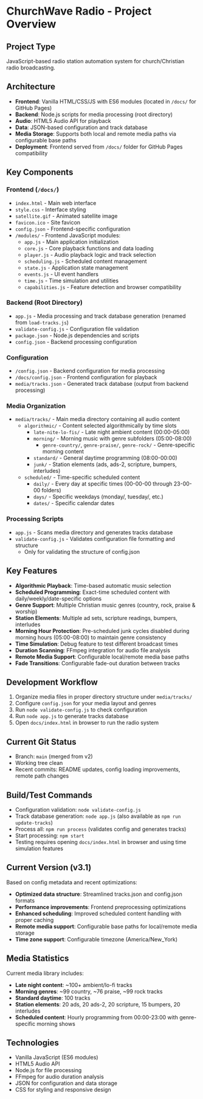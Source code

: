 # ChurchWave Radio - Project Overview

## Project Type
JavaScript-based radio station automation system for church/Christian radio broadcasting.

## Architecture
- **Frontend**: Vanilla HTML/CSS/JS with ES6 modules (located in `/docs/` for GitHub Pages)
- **Backend**: Node.js scripts for media processing (root directory)
- **Audio**: HTML5 Audio API for playback
- **Data**: JSON-based configuration and track database
- **Media Storage**: Supports both local and remote media paths via configurable base paths
- **Deployment**: Frontend served from `/docs/` folder for GitHub Pages compatibility

## Key Components

### Frontend (`/docs/`)
- `index.html` - Main web interface
- `style.css` - Interface styling  
- `satellite.gif` - Animated satellite image
- `favicon.ico` - Site favicon
- `config.json` - Frontend-specific configuration
- `/modules/` - Frontend JavaScript modules:
  - `app.js` - Main application initialization
  - `core.js` - Core playback functions and data loading
  - `player.js` - Audio playback logic and track selection
  - `scheduling.js` - Scheduled content management
  - `state.js` - Application state management
  - `events.js` - UI event handlers
  - `time.js` - Time simulation and utilities
  - `capabilities.js` - Feature detection and browser compatibility

### Backend (Root Directory)
- `app.js` - Media processing and track database generation (renamed from `load-tracks.js`)
- `validate-config.js` - Configuration file validation
- `package.json` - Node.js dependencies and scripts
- `config.json` - Backend processing configuration

### Configuration
- `/config.json` - Backend configuration for media processing
- `/docs/config.json` - Frontend configuration for playback
- `media/tracks.json` - Generated track database (output from backend processing)

### Media Organization
- `media/tracks/` - Main media directory containing all audio content
  - `algorithmic/` - Content selected algorithmically by time slots
    - `late-nite-lo-fis/` - Late night ambient content (00:00-05:00)
    - `morning/` - Morning music with genre subfolders (05:00-08:00)
      - `genre-country/`, `genre-praise/`, `genre-rock/` - Genre-specific morning content
    - `standard/` - General daytime programming (08:00-00:00)
    - `junk/` - Station elements (ads, ads-2, scripture, bumpers, interludes)
  - `scheduled/` - Time-specific scheduled content
    - `daily/` - Every day at specific times (00-00-00 through 23-00-00 folders)
    - `days/` - Specific weekdays (monday/, tuesday/, etc.)
    - `dates/` - Specific calendar dates

### Processing Scripts
- `app.js` - Scans media directory and generates tracks database
- `validate-config.js` - Validates configuration file formatting and structure
  - Only for validating the structure of config.json

## Key Features
- **Algorithmic Playback**: Time-based automatic music selection
- **Scheduled Programming**: Exact-time scheduled content with daily/weekly/date-specific options
- **Genre Support**: Multiple Christian music genres (country, rock, praise & worship)
- **Station Elements**: Multiple ad sets, scripture readings, bumpers, interludes
- **Morning Hour Protection**: Pre-scheduled junk cycles disabled during morning hours (05:00-08:00) to maintain genre consistency
- **Time Simulation**: Debug feature to test different broadcast times
- **Duration Scanning**: FFmpeg integration for audio file analysis
- **Remote Media Support**: Configurable local/remote media base paths
- **Fade Transitions**: Configurable fade-out duration between tracks

## Development Workflow
1. Organize media files in proper directory structure under `media/tracks/`
2. Configure `config.json` for your media layout and genres
3. Run `node validate-config.js` to check configuration
4. Run `node app.js` to generate tracks database
5. Open `docs/index.html` in browser to run the radio system

## Current Git Status
- Branch: `main` (merged from v2)
- Working tree clean
- Recent commits: README updates, config loading improvements, remote path changes

## Build/Test Commands
- Configuration validation: `node validate-config.js`
- Track database generation: `node app.js` (also available as `npm run update-tracks`)
- Process all: `npm run process` (validates config and generates tracks)
- Start processing: `npm start`
- Testing requires opening `docs/index.html` in browser and using time simulation features

## Current Version (v3.1)
Based on config metadata and recent optimizations:
- **Optimized data structure**: Streamlined tracks.json and config.json formats
- **Performance improvements**: Frontend preprocessing optimizations
- **Enhanced scheduling**: Improved scheduled content handling with proper caching
- **Remote media support**: Configurable base paths for local/remote media storage
- **Time zone support**: Configurable timezone (America/New_York)

## Media Statistics
Current media library includes:
- **Late night content**: ~100+ ambient/lo-fi tracks
- **Morning genres**: ~99 country, ~76 praise, ~99 rock tracks
- **Standard daytime**: 100 tracks
- **Station elements**: 20 ads, 20 ads-2, 20 scripture, 15 bumpers, 20 interludes
- **Scheduled content**: Hourly programming from 00:00-23:00 with genre-specific morning shows

## Technologies
- Vanilla JavaScript (ES6 modules)
- HTML5 Audio API
- Node.js for file processing
- FFmpeg for audio duration analysis
- JSON for configuration and data storage
- CSS for styling and responsive design